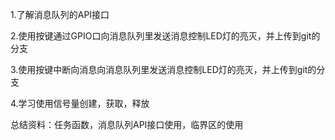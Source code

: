 1.了解消息队列的API接口

2.使用按键通过GPIO口向消息队列里发送消息控制LED灯的亮灭，并上传到git的分支

3.使用按键中断向消息向消息队列里发送消息控制LED灯的亮灭，并上传到git的分支

4.学习使用信号量创建，获取，释放

总结资料：任务函数，消息队列API接口使用，临界区的使用